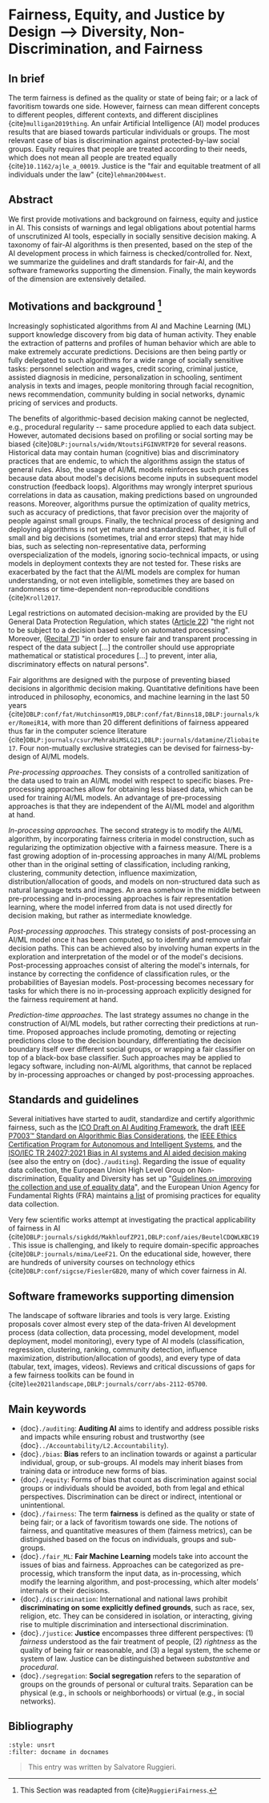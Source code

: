 # Fairness, Equity, and Justice by Design --> Diversity, Non-Discrimination, and Fairness

## In brief

The term fairness is defined as the quality or state of being fair; or a
lack of favoritism towards one side. However, fairness can mean
different concepts to different peoples, different contexts, and
different disciplines {cite}`mulligan2019thing`. An unfair Artificial
Intelligence (AI) model produces results that are biased towards
particular individuals or groups. The most relevant case of bias is
discrimination against protected-by-law social groups. Equity requires
that people are treated according to their needs, which does not mean
all people are treated equally {cite}`10.1162/ajle_a_00019`. Justice is the
"fair and equitable treatment of all individuals under the law\"
{cite}`lehman2004west`.

## Abstract

We first provide motivations and background on fairness, equity and
justice in AI. This consists of warnings and legal obligations about
potential harms of unscrutinized AI tools, especially in socially
sensitive decision making. A taxonomy of fair-AI algorithms is then
presented, based on the step of the AI development process in which
fairness is checked/controlled for. Next, we summarize the guidelines
and draft standards for fair-AI, and the software frameworks supporting
the dimension. Finally, the main keywords of the dimension are
extensively detailed.

## Motivations and background [^readapt]

Increasingly sophisticated algorithms from AI and Machine Learning (ML)
support knowledge discovery from big data of human activity. They enable
the extraction of patterns and profiles of human behavior which are able
to make extremely accurate predictions. Decisions are then being partly
or fully delegated to such algorithms for a wide range of socially
sensitive tasks: personnel selection and wages, credit scoring, criminal
justice, assisted diagnosis in medicine, personalization in schooling,
sentiment analysis in texts and images, people monitoring through facial
recognition, news recommendation, community bulding in social networks,
dynamic pricing of services and products.

The benefits of algorithmic-based decision making cannot be neglected,
e.g., procedural regularity -- same procedure applied to each data
subject. However, automated decisions based on profiling or social
sorting may be biased {cite}`DBLP:journals/widm/NtoutsiFGINVRTP20` for
several reasons. Historical data may contain human (cognitive) bias and
discriminatory practices that are endemic, to which the algorithms
assign the status of general rules. Also, the usage of AI/ML models
reinforces such practices because data about model's decisions become
inputs in subsequent model construction (feedback loops). Algorithms may
wrongly interpret spurious correlations in data as causation, making
predictions based on ungrounded reasons. Moreover, algorithms pursue the
optimization of quality metrics, such as accuracy of predictions, that
favor precision over the majority of people against small groups.
Finally, the technical process of designing and deploying algorithms is
not yet mature and standardized. Rather, it is full of small and big
decisions (sometimes, trial and error steps) that may hide bias, such as
selecting non-representative data, performing overspecialization of the
models, ignoring socio-technical impacts, or using models in deployment
contexts they are not tested for. These risks are exacerbated by the
fact that the AI/ML models are complex for human understanding, or not
even intelligible, sometimes they are based on randomness or
time-dependent non-reproducible conditions {cite}`Kroll2017`.

Legal restrictions on automated decision-making are provided by the EU
General Data Protection Regulation, which states (<a href="https://gdpr-info.eu/art-22-gdpr/" target=_blank>Article 22</a>) "the right
not to be subject to a decision based solely on automated processing\".
Moreover, (<a href="https://gdpr-info.eu/recitals/no-71/" target=_blank>Recital 71</a>) "in order to ensure fair and transparent
processing in respect of the data subject [...] the controller should
use appropriate mathematical or statistical procedures [...] to
prevent, inter alia, discriminatory effects on natural persons".

Fair algorithms are designed with the purpose of preventing biased
decisions in algorithmic decision making. Quantitative definitions have
been introduced in philosophy, economics, and machine learning in the
last 50 years
{cite}`DBLP:conf/fat/HutchinsonM19,DBLP:conf/fat/Binns18,DBLP:journals/ker/RomeiR14`,
with more than 20 different definitions of fairness appeared thus far in
the computer science literature
{cite}`DBLP:journals/csur/MehrabiMSLG21,DBLP:journals/datamine/Zliobaite17`.
Four non-mutually exclusive strategies can be devised for
fairness-by-design of AI/ML models.

*Pre-processing approaches.* They consists of a controlled sanitization
of the data used to train an AI/ML model with respect to specific
biases. Pre-processing approaches allow for obtaining less biased data,
which can be used for training AI/ML models. An advantage of
pre-processing approaches is that they are independent of the AI/ML
model and algorithm at hand.

*In-processing approaches.* The second strategy is to modify the AI/ML
algorithm, by incorporating fairness criteria in model construction,
such as regularizing the optimization objective with a fairness measure.
There is a fast growing adoption of in-processing approaches in many
AI/ML problems other than in the original setting of classification,
including ranking, clustering, community detection, influence
maximization, distribution/allocation of goods, and models on
non-structured data such as natural language texts and images. An area
somehow in the middle between pre-processing and in-processing
approaches is fair representation learning, where the model inferred
from data is not used directly for decision making, but rather as
intermediate knowledge.

*Post-processing approaches.* This strategy consists of post-processing
an AI/ML model once it has been computed, so to identify and remove
unfair decision paths. This can be achieved also by involving human
experts in the exploration and interpretation of the model or of the
model's decisions. Post-processing approaches consist of altering the
model's internals, for instance by correcting the confidence of
classification rules, or the probabilities of Bayesian models.
Post-processing becomes necessary for tasks for which there is no
in-processing approach explicitly designed for the fairness requirement
at hand.

*Prediction-time approaches.* The last strategy assumes no change in the
construction of AI/ML models, but rather correcting their predictions at
run-time. Proposed approaches include promoting, demoting or rejecting
predictions close to the decision boundary, differentiating the decision
boundary itself over different social groups, or wrapping a fair
classifier on top of a black-box base classifier. Such approaches may be
applied to legacy software, including non-AI/ML algorithms, that cannot
be replaced by in-processing approaches or changed by post-processing
approaches.

## Standards and guidelines

Several initiatives have started to audit, standardize and certify
algorithmic fairness, such as the [ICO Draft on AI Auditing
Framework](https://ico.org.uk/about-the-ico/ico-and-stakeholder-consultations/ico-consultation-on-the-draft-ai-auditing-framework-guidance-for-organisations),
the draft [IEEE P7003™ Standard on Algorithmic Bias
Considerations](https://standards.ieee.org/project/7003.html), the [IEEE
Ethics Certification Program for Autonomous and Intelligent
Systems](https://standards.ieee.org/industry-connections/ecpais.html),
and the [ISO/IEC TR 24027:2021 Bias in AI systems and AI aided decision
making](https://www.iso.org/standard/77607.html) (see also the entry on
{doc}`./auditing`). Regarding the issue of equality data collection, the European Union
High Level Group on Non-discrimination, Equality and Diversity has set
up "[Guidelines on improving the collection and use of equality
data](https://ec.europa.eu/info/sites/default/files/en-guidelines-improving-collection-and-use-of-equality-data.pdf)\",
and the European Union Agency for Fundamental Rights (FRA) maintains <a href="https://fra.europa.eu/en/promising-practices-list" target=_blank>a
list</a> of promising practices for equality data collection.

Very few scientific works attempt at investigating the practical
applicability of fairness in AI
{cite}`DBLP:journals/sigkdd/MakhloufZP21,DBLP:conf/aies/BeutelCDQWLKBC19`.
This issue is challenging, and likely to require domain-specific
approaches {cite}`DBLP:journals/mima/LeeF21`. On the educational side,
however, there are hundreds of university courses on technology ethics
{cite}`DBLP:conf/sigcse/FieslerGB20`, many of which cover fairness in AI.

## Software frameworks supporting dimension

The landscape of software libraries and tools is very large. Existing
proposals cover almost every step of the data-friven AI development
process (data collection, data processing, model development, model
deployment, model monitoring), every type of AI models (classification,
regression, clustering, ranking, community detection, influence
maximization, distribution/allocation of goods), and every type of data
(tabular, text, images, videos). Reviews and critical discussions of
gaps for a few fairness toolkits can be found in
{cite}`lee2021landscape,DBLP:journals/corr/abs-2112-05700`.

## Main keywords

- {doc}`./auditing`: **Auditing AI** aims to identify and address possible risks and impacts while ensuring robust and trustworthy (see {doc}`../Accountability/L2.Accountability`).
- {doc}`./bias`: **Bias** refers to an inclination towards or against a particular individual, group, or sub-groups. AI models may inherit biases from training data or introduce new forms of bias.
- {doc}`./equity`: Forms of bias that count as discrimination against social groups or individuals should be avoided, both from legal and ethical perspectives. Discrimination can be direct or indirect, intentional or unintentional.
- {doc}`./fairness`: The term **fairness** is defined as the quality or state of being fair; or a lack of favoritism towards one side. The notions of fairness, and quantitative measures of them (fairness metrics), can be distinguished based on the focus on individuals, groups and sub-groups.
- {doc}`./fair_ML`: **Fair Machine Learning** models take into account the issues of bias and fairness. Approaches can be categorized as pre-processig, which transform the input data, as in-processing, which modify the learning algorithm, and post-processing, which alter models’ internals or their decisions.
- {doc}`./discrimination`: International and national laws prohibit **discriminating on some explicitly defined grounds**, such as race, sex, religion, etc. They can be considered in isolation, or interacting, giving rise to multiple discrimination and intersectional discrimination.
- {doc}`./justice`: **Justice** encompasses three different perspectives: (1) *fairness* understood as the fair treatment of people, (2) *rightness* as the quality of being fair or reasonable, and (3) a legal system, the scheme or system of law. Justice can be distinguished between *substantive* and *procedural*.
- {doc}`./segregation`: **Social segregation** refers to the separation of groups on the grounds of personal or cultural traits. Separation can be physical (e.g., in schools or neighborhoods) or virtual (e.g., in social networks). 


## Bibliography

```{bibliography}
:style: unsrt
:filter: docname in docnames
```

> This entry was written by Salvatore Ruggieri.

[^readapt]: This Section was readapted from {cite}`RuggieriFairness`.

